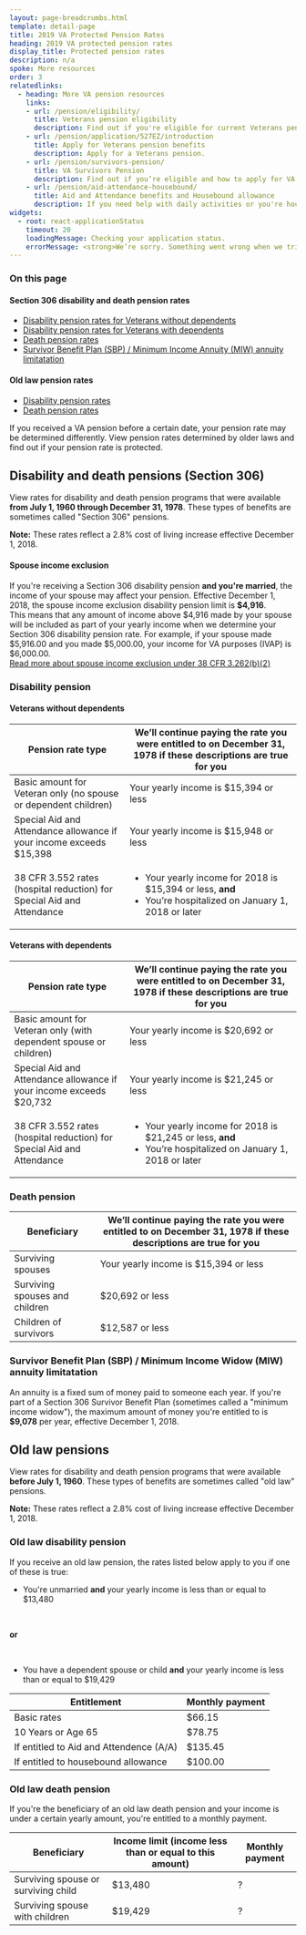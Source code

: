 ```yaml
---
layout: page-breadcrumbs.html
template: detail-page
title: 2019 VA Protected Pension Rates
heading: 2019 VA protected pension rates
display_title: Protected pension rates
description: n/a
spoke: More resources
order: 3
relatedlinks:
  - heading: More VA pension resources
    links:
    - url: /pension/eligibility/
      title: Veterans pension eligibility
      description: Find out if you're eligible for current Veterans pension benefits.
    - url: /pension/application/527EZ/introduction
      title: Apply for Veterans pension benefits
      description: Apply for a Veterans pension. 
    - url: /pension/survivors-pension/
      title: VA Survivors Pension
      description: Find out if you’re eligible and how to apply for VA pension benefits as a surviving spouse or child of a deceased Veteran with wartime service.
    - url: /pension/aid-attendance-housebound/
      title: Aid and Attendance benefits and Housebound allowance
      description: If you need help with daily activities or you're housebound, find out how to apply for extra VA pension benefits.
widgets:
  - root: react-applicationStatus
    timeout: 20
    loadingMessage: Checking your application status.
    errorMessage: <strong>We’re sorry. Something went wrong when we tried to load your saved application.</strong><br/>Please try refreshing your browser in a few minutes.
---
```


### On this page

#### Section 306 disability and death pension rates
- [Disability pension rates for Veterans without dependents](####Veterans-without-dependents)
- [Disability pension rates for Veterans with dependents](####Veteran-with-dependents)
- [Death pension rates](####Death-pension)
- [Survivor Benefit Plan (SBP) / Minimum Income Annuity (MIW) annuity limitatation](###Survivor-Benefit-Plan-(SBP)-/-Minimum-Income-Annuity-(MIW)-annuity-limitatation)

#### Old law pension rates
- [Disability pension rates](###Old-law-disability-pension)
- [Death pension rates](###Old-law-death-pension)



<div class="va-introtext">

If you received a VA pension before a certain date, your pension rate may be determined differently. View pension rates determined by older laws and find out if your pension rate is protected.

</div>

## Disability and death pensions (Section 306)

View rates for disability and death pension programs that were available <b>from July 1, 1960 through December 31, 1978</b>. These types of benefits are sometimes called  "Section 306" pensions.

<b>Note:</b> These rates reflect a 2.8% cost of living increase effective December 1, 2018.


#### Spouse income exclusion

If you're receiving a Section 306 disability pension **and you're married**, the income of your spouse may affect your pension. Effective December 1, 2018, the spouse income exclusion disability pension limit is <b>$4,916</b>. 
<br> 
This means that any amount of income above $4,916 made by your spouse will be included as part of your yearly income when we determine your Section 306 disability pension rate. For example, if your spouse made $5,916.00 and you made $5,000.00, your income for VA purposes (IVAP) is $6,000.00. 
<br>
[Read more about spouse income exclusion under 38 CFR 3.262(b)(2)](https://www.ecfr.gov/cgi-bin/text-idx?SID=ad275643432556b9dda942343fb89296&mc=true&node=pt38.1.3&rgn=div58#se38.1.3_126)

### Disability pension

#### Veterans without dependents

| Pension rate type | We’ll continue paying the rate you were entitled to on December 31, 1978 if these descriptions are true for you |
| --- | --- |
| Basic amount for Veteran only (no spouse or dependent children) | Your yearly income is $15,394 or less |
| Special Aid and Attendance allowance if your income exceeds $15,398 | Your yearly income is $15,948 or less |
| 38 CFR 3.552 rates (hospital reduction) for Special Aid and Attendance | <ul><li>Your yearly income for 2018 is $15,394 or less, **and**<li>You’re hospitalized on January 1, 2018 or later</li></ul> |


#### Veterans with dependents

| Pension rate type | We’ll continue paying the rate you were entitled to on December 31, 1978 if these descriptions are true for you |
| --- | --- |
| Basic amount for Veteran only (with dependent spouse or children) | Your yearly income is $20,692 or less |
| Special Aid and Attendance allowance if your income exceeds $20,732 | Your yearly income is $21,245 or less |
| 38 CFR 3.552 rates (hospital reduction) for Special Aid and Attendance | <ul><li>Your yearly income for 2018 is $21,245 or less, **and**<li>You’re hospitalized on January 1, 2018 or later</li></ul> |


### Death pension

| Beneficiary | We’ll continue paying the rate you were entitled to on December 31, 1978 if these descriptions are true for you |
| --- | --- |
| Surviving spouses | Your yearly income is $15,394 or less | 
| Surviving spouses and children | $20,692 or less |
| Children of survivors | $12,587 or less | 


### Survivor Benefit Plan (SBP) / Minimum Income Widow (MIW) annuity limitatation

An annuity is a fixed sum of money paid to someone each year. If you're part of a Section 306 Survivor Benefit Plan (sometimes called a "minimum income widow"), the maximum amount of money you're entitled to is <b>$9,078</b> per year, effective December 1, 2018. 

## Old law pensions

View rates for disability and death pension programs that were available <b>before July 1, 1960</b>. These types of benefits are sometimes called  "old law" pensions.

<b>Note:</b> These rates reflect a 2.8% cost of living increase effective December 1, 2018.

### Old law disability pension

If you receive an old law pension, the rates listed below apply to you if one of these is true:

- You're unmarried **and** your yearly income is less than or equal to $13,480
<br>

<b>or</b>

<br>

- You have a dependent spouse or child **and** your yearly income is less than or equal to $19,429


| Entitlement | Monthly payment | 
|--------------- | ---------------------- | 
| Basic rates | $66.15 |
| 10 Years or Age 65 | $78.75 | 
| If entitled to Aid and Attendence (A/A) | $135.45 |
| If entitled to housebound allowance | $100.00 |


### Old law death pension

If you're the beneficiary of an old law death pension and your income is under a certain yearly amount, you're entitled to a monthly payment.

| Beneficiary | Income limit (income less than or equal to this amount) | Monthly payment |
|--------------- | ---------------------- | ----- |
| Surviving spouse or surviving child | $13,480 | ? |
| Surviving spouse with children | $19,429 | ? |

